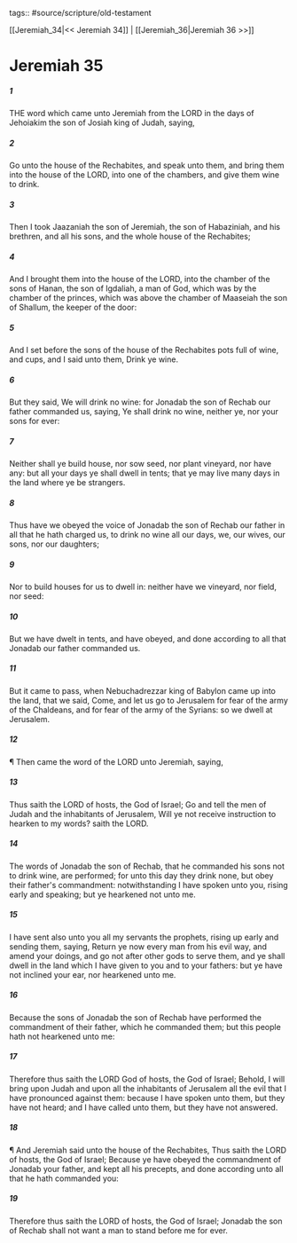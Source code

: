 tags:: #source/scripture/old-testament

[[Jeremiah_34|<< Jeremiah 34]] | [[Jeremiah_36|Jeremiah 36 >>]]

# Jeremiah 35

##### 1

THE word which came unto Jeremiah from the LORD in the days of Jehoiakim the son of Josiah king of Judah, saying,

##### 2

Go unto the house of the Rechabites, and speak unto them, and bring them into the house of the LORD, into one of the chambers, and give them wine to drink.

##### 3

Then I took Jaazaniah the son of Jeremiah, the son of Habaziniah, and his brethren, and all his sons, and the whole house of the Rechabites;

##### 4

And I brought them into the house of the LORD, into the chamber of the sons of Hanan, the son of Igdaliah, a man of God, which was by the chamber of the princes, which was above the chamber of Maaseiah the son of Shallum, the keeper of the door:

##### 5

And I set before the sons of the house of the Rechabites pots full of wine, and cups, and I said unto them, Drink ye wine.

##### 6

But they said, We will drink no wine: for Jonadab the son of Rechab our father commanded us, saying, Ye shall drink no wine, neither ye, nor your sons for ever:

##### 7

Neither shall ye build house, nor sow seed, nor plant vineyard, nor have any: but all your days ye shall dwell in tents; that ye may live many days in the land where ye be strangers.

##### 8

Thus have we obeyed the voice of Jonadab the son of Rechab our father in all that he hath charged us, to drink no wine all our days, we, our wives, our sons, nor our daughters;

##### 9

Nor to build houses for us to dwell in: neither have we vineyard, nor field, nor seed:

##### 10

But we have dwelt in tents, and have obeyed, and done according to all that Jonadab our father commanded us.

##### 11

But it came to pass, when Nebuchadrezzar king of Babylon came up into the land, that we said, Come, and let us go to Jerusalem for fear of the army of the Chaldeans, and for fear of the army of the Syrians: so we dwell at Jerusalem.

##### 12

¶ Then came the word of the LORD unto Jeremiah, saying,

##### 13

Thus saith the LORD of hosts, the God of Israel; Go and tell the men of Judah and the inhabitants of Jerusalem, Will ye not receive instruction to hearken to my words? saith the LORD.

##### 14

The words of Jonadab the son of Rechab, that he commanded his sons not to drink wine, are performed; for unto this day they drink none, but obey their father's commandment: notwithstanding I have spoken unto you, rising early and speaking; but ye hearkened not unto me.

##### 15

I have sent also unto you all my servants the prophets, rising up early and sending them, saying, Return ye now every man from his evil way, and amend your doings, and go not after other gods to serve them, and ye shall dwell in the land which I have given to you and to your fathers: but ye have not inclined your ear, nor hearkened unto me.

##### 16

Because the sons of Jonadab the son of Rechab have performed the commandment of their father, which he commanded them; but this people hath not hearkened unto me:

##### 17

Therefore thus saith the LORD God of hosts, the God of Israel; Behold, I will bring upon Judah and upon all the inhabitants of Jerusalem all the evil that I have pronounced against them: because I have spoken unto them, but they have not heard; and I have called unto them, but they have not answered.

##### 18

¶ And Jeremiah said unto the house of the Rechabites, Thus saith the LORD of hosts, the God of Israel; Because ye have obeyed the commandment of Jonadab your father, and kept all his precepts, and done according unto all that he hath commanded you:

##### 19

Therefore thus saith the LORD of hosts, the God of Israel; Jonadab the son of Rechab shall not want a man to stand before me for ever.
